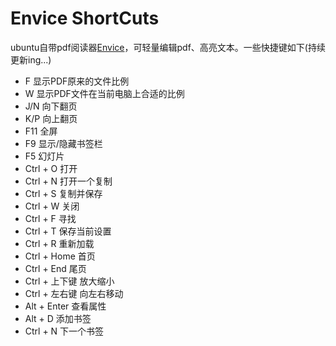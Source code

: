 # Envice ShortCuts
ubuntu自带pdf阅读器[Envice](https://wiki.gnome.org/Apps/Evince)，可轻量编辑pdf、高亮文本。一些快捷键如下(持续更新ing...)
- F 显示PDF原来的文件比例
- W 显示PDF文件在当前电脑上合适的比例
- J/N 向下翻页
- K/P 向上翻页
- F11 全屏
- F9 显示/隐藏书签栏
- F5 幻灯片
- Ctrl + O 打开
- Ctrl + N 打开一个复制
- Ctrl + S 复制并保存
- Ctrl + W 关闭
- Ctrl + F 寻找
- Ctrl + T 保存当前设置
- Ctrl + R 重新加载
- Ctrl + Home 首页
- Ctrl + End 尾页
- Ctrl + 上下键 放大缩小
- Ctrl + 左右键 向左右移动
- Alt + Enter 查看属性
- Alt + D 添加书签
- Ctrl + N 下一个书签
